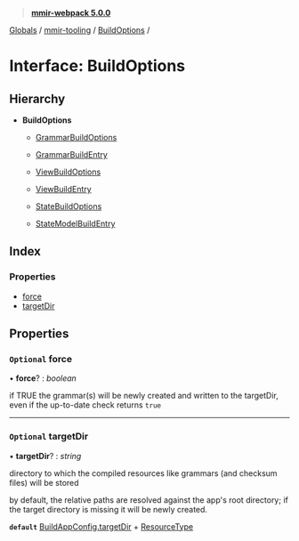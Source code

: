 > **[mmir-webpack 5.0.0](../README.md)**

[Globals](../README.md) / [mmir-tooling](../modules/mmir_tooling.md) / [BuildOptions](mmir_tooling.buildoptions.md) /

# Interface: BuildOptions

## Hierarchy

* **BuildOptions**

  * [GrammarBuildOptions](mmir_tooling.grammarbuildoptions.md)

  * [GrammarBuildEntry](mmir_tooling.grammarbuildentry.md)

  * [ViewBuildOptions](mmir_tooling.viewbuildoptions.md)

  * [ViewBuildEntry](mmir_tooling.viewbuildentry.md)

  * [StateBuildOptions](mmir_tooling.statebuildoptions.md)

  * [StateModelBuildEntry](mmir_tooling.statemodelbuildentry.md)

## Index

### Properties

* [force](mmir_tooling.buildoptions.md#optional-force)
* [targetDir](mmir_tooling.buildoptions.md#optional-targetdir)

## Properties

### `Optional` force

• **force**? : *boolean*

if TRUE the grammar(s) will be newly created and written to the targetDir,
even if the up-to-date check returns `true`

___

### `Optional` targetDir

• **targetDir**? : *string*

directory to which the compiled resources like grammars (and checksum files) will be stored

by default, the relative paths are resolved against the app's root directory;
if the target directory is missing it will be newly created.

**`default`** [BuildAppConfig.targetDir](mmir_tooling.buildappconfig.md#optional-targetdir) + [ResourceType](../modules/mmir_tooling.md#resourcetype)